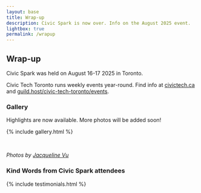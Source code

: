 ```yaml
---
layout: base
title: Wrap-up
description: Civic Spark is now over. Info on the August 2025 event.
lightbox: true
permalink: /wrapup
---
```


## Wrap-up

Civic Spark was held on August 16-17 2025 in Toronto.

Civic Tech Toronto runs weekly events year-round. Find info at [civictech.ca](https://civictech.ca) and [guild.host/civic-tech-toronto/events](https://guild.host/civic-tech-toronto/events).

### Gallery

Highlights are now available. More photos will be added soon!

{% include gallery.html %}

<br/>

_Photos by [Jacqueline Vu](https://www.jaxvu.com)_

### Kind Words from Civic Spark attendees

{% include testimonials.html %}
